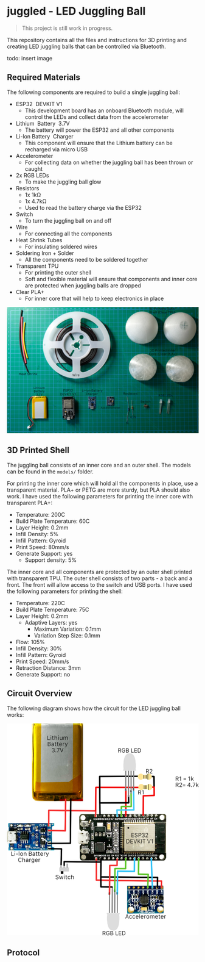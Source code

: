 # juggled - LED Juggling Ball

> This project is still work in progress.

This repository contains all the files and instructions for 3D printing and creating LED juggling balls that can be controlled via Bluetooth.

todo: insert image

## Required Materials

The following components are required to build a single juggling ball:

* ESP32  DEVKIT V1
	* This development board has an onboard Bluetooth module, will control the LEDs and collect data from the accelerometer
* Lithium  Battery  3.7V
	* The battery will power the ESP32 and all other components
* Li-lon Battery  Charger
	* This component will ensure that the Lithium battery can be recharged via micro USB
* Accelerometer
	* For collecting data on whether the juggling ball has been thrown or caught
* 2x RGB LEDs
	* To make the juggling ball glow
* Resistors
	* 1x 1kΩ
	* 1x 4.7kΩ
	* Used to read the battery charge via the ESP32
* Switch
	* To turn the juggling ball on and off
* Wire
	* For connecting all the components
* Heat Shrink Tubes
	* For insulating soldered wires
* Soldering Iron + Solder
	* All the components need to be soldered together
* Transparent TPU
	* For printing the outer shell
	* Soft and flexible material will ensure that components and inner core are protected when juggling balls are dropped
* Clear PLA+
	* For inner core that will help to keep electronics in place

![Components](https://github.com/scholtzan/juggled/raw/main/img/components.png)


## 3D Printed Shell

The juggling ball consists of an inner core and an outer shell. The models can be found in the `models/` folder.

For printing the inner core which will hold all the components in place, use a transparent material. PLA+ or PETG are more sturdy, but PLA should also work. I have used the following parameters for printing the inner core with transparent PLA+:

* Temperature: 200C
* Build Plate Temperature: 60C
* Layer Height: 0.2mm
* Infill Density: 5%
* Infill Pattern: Gyroid
* Print Speed: 80mm/s
* Generate Support: yes
	* Support density: 5%

The inner core and all components are protected by an outer shell printed with transparent TPU. The outer shell consists of two parts - a back and a front. The front will allow access to the switch and USB ports. I have used the following parameters for printing the shell:

* Temperature: 220C
* Build Plate Temperature: 75C
* Layer Height: 0.2mm
	* Adaptive Layers: yes
		* Maximum Variation: 0.1mm
		* Variation Step Size: 0.1mm
* Flow: 105%
* Infill Density: 30%
* Infill Pattern: Gyroid
* Print Speed: 20mm/s
* Retraction Distance: 3mm
* Generate Support: no

## Circuit Overview

The following diagram shows how the circuit for the LED juggling ball works:

![Circuit](https://github.com/scholtzan/juggled/raw/main/img/circuit.png)


## Protocol